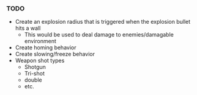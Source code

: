 ### TODO
* Create an explosion radius that is triggered when the explosion bullet hits a wall
    - This would be used to deal damage to enemies/damagable environment
* Create homing behavior
* Create slowing/freeze behavior
* Weapon shot types
    - Shotgun
    - Tri-shot
    - double
    - etc.
